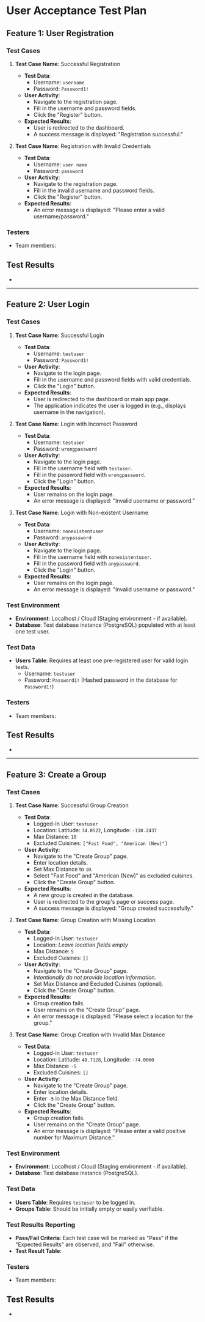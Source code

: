 # User Acceptance Test Plan

## Feature 1: User Registration
### Test Cases
1. **Test Case Name**: Successful Registration  
    - **Test Data**:  
      - Username: `username`  
      - Password: `Password1!`  
    - **User Activity**:  
      - Navigate to the registration page.  
      - Fill in the username and password fields.  
      - Click the "Register" button.  
    - **Expected Results**:  
      - User is redirected to the dashboard.  
      - A success message is displayed: "Registration successful."  

2. **Test Case Name**: Registration with Invalid Credentials  
    - **Test Data**:  
      - Username: `user name`  
      - Password: `password`  
    - **User Activity**:  
      - Navigate to the registration page.  
      - Fill in the invalid username and password fields.  
      - Click the "Register" button.  
    - **Expected Results**:  
      - An error message is displayed: "Please enter a valid username/password."  

### Testers  
- Team members:  

## Test Results
- 

---

## Feature 2: User Login
### Test Cases

1.  **Test Case Name**: Successful Login
    -   **Test Data**:
        -   Username: `testuser`
        -   Password: `Password1!`
    -   **User Activity**:
        -   Navigate to the login page.
        -   Fill in the username and password fields with valid credentials.
        -   Click the "Login" button.
    -   **Expected Results**:
        -   User is redirected to the dashboard or main app page.
        -   The application indicates the user is logged in (e.g., displays username in the navigation).

2.  **Test Case Name**: Login with Incorrect Password
    -   **Test Data**:
        -   Username: `testuser`
        -   Password: `wrongpassword`
    -   **User Activity**:
        -   Navigate to the login page.
        -   Fill in the username field with `testuser`.
        -   Fill in the password field with `wrongpassword`.
        -   Click the "Login" button.
    -   **Expected Results**:
        -   User remains on the login page.
        -   An error message is displayed: "Invalid username or password."

3.  **Test Case Name**: Login with Non-existent Username
    -   **Test Data**:
        -   Username: `nonexistentuser`
        -   Password: `anypassword`
    -   **User Activity**:
        -   Navigate to the login page.
        -   Fill in the username field with `nonexistentuser`.
        -   Fill in the password field with `anypassword`.
        -   Click the "Login" button.
    -   **Expected Results**:
        -   User remains on the login page.
        -   An error message is displayed: "Invalid username or password."

### Test Environment
-   **Environment**: Localhost / Cloud (Staging environment - if available).
-   **Database**: Test database instance (PostgreSQL) populated with at least one test user.

### Test Data
-   **Users Table**:  Requires at least one pre-registered user for valid login tests.
    -   Username: `testuser`
    -   Password: `Password1!` (Hashed password in the database for `Password1!`)

### Testers
-   Team members:

## Test Results
- 

---

## Feature 3: Create a Group
### Test Cases

1.  **Test Case Name**: Successful Group Creation
    -   **Test Data**:
        -   Logged-in User: `testuser`
        -   Location: Latitude: `34.0522`, Longitude: `-118.2437`
        -   Max Distance: `10`
        -   Excluded Cuisines: `["Fast Food", "American (New)"]`
    -   **User Activity**:
        -   Navigate to the "Create Group" page.
        -   Enter location details.
        -   Set Max Distance to `10`.
        -   Select "Fast Food" and "American (New)" as excluded cuisines.
        -   Click the "Create Group" button.
    -   **Expected Results**:
        -   A new group is created in the database.
        -   User is redirected to the group's page or success page.
        -   A success message is displayed: "Group created successfully."

2.  **Test Case Name**: Group Creation with Missing Location
    -   **Test Data**:
        -   Logged-in User: `testuser`
        -   Location:  *Leave location fields empty*
        -   Max Distance: `5`
        -   Excluded Cuisines: `[]`
    -   **User Activity**:
        -   Navigate to the "Create Group" page.
        -   *Intentionally do not provide location information.*
        -   Set Max Distance and Excluded Cuisines (optional).
        -   Click the "Create Group" button.
    -   **Expected Results**:
        -   Group creation fails.
        -   User remains on the "Create Group" page.
        -   An error message is displayed: "Please select a location for the group."

3.  **Test Case Name**: Group Creation with Invalid Max Distance
    -   **Test Data**:
        -   Logged-in User: `testuser`
        -   Location: Latitude: `40.7128`, Longitude: `-74.0060`
        -   Max Distance: `-5`
        -   Excluded Cuisines: `[]`
    -   **User Activity**:
        -   Navigate to the "Create Group" page.
        -   Enter location details.
        -   Enter `-5` in the Max Distance field.
        -   Click the "Create Group" button.
    -   **Expected Results**:
        -   Group creation fails.
        -   User remains on the "Create Group" page.
        -   An error message is displayed: "Please enter a valid positive number for Maximum Distance."

### Test Environment
-   **Environment**: Localhost / Cloud (Staging environment - if available).
-   **Database**: Test database instance (PostgreSQL).

### Test Data
-   **Users Table**: Requires `testuser` to be logged in.
-   **Groups Table**: Should be initially empty or easily verifiable.

### Test Results Reporting
-   **Pass/Fail Criteria**:  Each test case will be marked as "Pass" if the "Expected Results" are observed, and "Fail" otherwise.
-   **Test Result Table**:

### Testers
-   Team members:

## Test Results
- 
